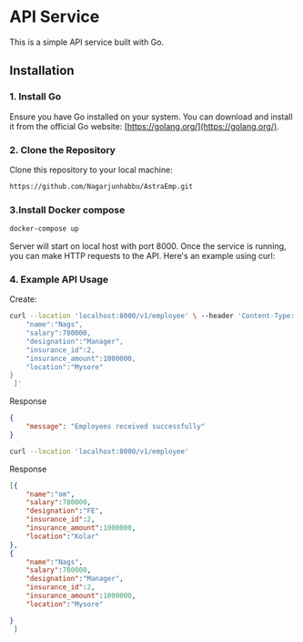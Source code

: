 # API Service

This is a simple API service built with Go.

## Installation

### 1. Install Go

Ensure you have Go installed on your system. You can download and install it from the official Go website: [https://golang.org/](https://golang.org/).

### 2. Clone the Repository

Clone this repository to your local machine:

```bash
https://github.com/Nagarjunhabbu/AstraEmp.git
```
### 3.Install Docker compose

```bash
docker-compose up
```
Server will start on local host with port 8000.
Once the service is running, you can make HTTP requests to the API. Here's an example using curl:
### 4. Example API Usage
Create:
```bash
curl --location 'localhost:8000/v1/employee' \ --header 'Content-Type: application/json' \ --data '[{
	"name":"Nags",
	"salary":780000,
	"designation":"Manager",
	"insurance_id":2,
	"insurance_amount":1000000,
	"location":"Mysore"
}
 ]'
```
Response
```json
{
	"message": "Employees received successfully"
}
```




```bash
curl --location 'localhost:8000/v1/employee'
```
Response
```json
[{
	"name":"om",
	"salary":780000,
	"designation":"FE",
	"insurance_id":2,
	"insurance_amount":1000000,
	"location":"Kolar"
},
{
    "name":"Nags",
	"salary":780000,
	"designation":"Manager",
	"insurance_id":2,
	"insurance_amount":1000000,
	"location":"Mysore"

}
 ]
```


